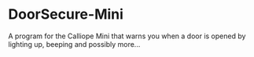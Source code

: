 # DoorSecure-Mini
A program for the Calliope Mini that warns you when a door is opened by lighting up, beeping and possibly more...

